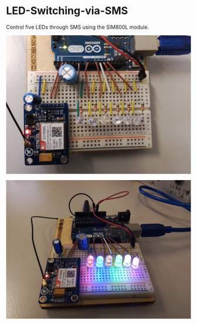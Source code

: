 # LED-Switching-via-SMS
Control five LEDs through SMS using the SIM800L module.

![Alt text](When_OFF-1.jpg)

![Alt text](When_ON-1.jpg)